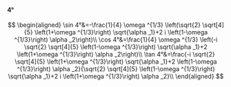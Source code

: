 #### 4°

$$
\begin{aligned}
\sin 4°&=-\frac{1}{4} \omega ^{1/3} \left(\sqrt{2} \sqrt[4]{5} \left(1+\omega ^{1/3}\right) \sqrt{\alpha _1}+2 i \left(1-\omega ^{1/3}\right) \alpha _2\right)\\
\cos 4°&=\frac{1}{4} \omega ^{1/3} \left(-i \sqrt{2} \sqrt[4]{5} \left(1-\omega ^{1/3}\right) \sqrt{\alpha _1}+2 \left(1+\omega ^{1/3}\right) \alpha _2\right)\\
\tan 4°&=\frac{-i \sqrt{2} \sqrt[4]{5} \left(1+\omega ^{1/3}\right) \sqrt{\alpha _1}+2 \left(1-\omega ^{1/3}\right) \alpha _2}{\sqrt{2} \sqrt[4]{5} \left(1-\omega
^{1/3}\right) \sqrt{\alpha _1}+2 i \left(1+\omega ^{1/3}\right) \alpha _2}\\
\end{aligned}
$$

